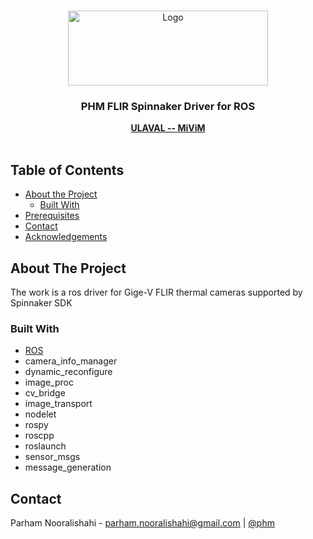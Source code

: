 <!-- PROJECT LOGO -->
<br />
<p align="center">
  <a href="https://github.com/parham/ros_flir_spinnaker">
    <img src="https://www.dsv.ulaval.ca/wp-content/uploads/2018/02/RTEmagicC_06867499dd.gif.gif" alt="Logo" width="320" height="120">
  </a>

  <h3 align="center">PHM FLIR Spinnaker Driver for ROS</h3>

  <p align="center">
    <a href="http://mivim.gel.ulaval.ca/?Lang=1"><strong>ULAVAL -- MiViM</strong></a>
    <br/>
    <br/>
  </p>
</p>

<!-- TABLE OF CONTENTS -->
## Table of Contents

* [About the Project](#about-the-project)
  * [Built With](#built-with)
* [Prerequisites](#prerequisites)
* [Contact](#contact)
* [Acknowledgements](#acknowledgements)

## About The Project
The work is a ros driver for Gige-V FLIR thermal cameras supported by Spinnaker SDK

### Built With
* [ROS](https://www.ros.org)
* camera_info_manager
* dynamic_reconfigure
* image_proc
* cv_bridge
* image_transport
* nodelet
* rospy
* roscpp
* roslaunch
* sensor_msgs
* message_generation

## Contact
Parham Nooralishahi - parham.nooralishahi@gmail.com | [@phm](https://www.linkedin.com/in/parham-nooralishahi/) <br/>




